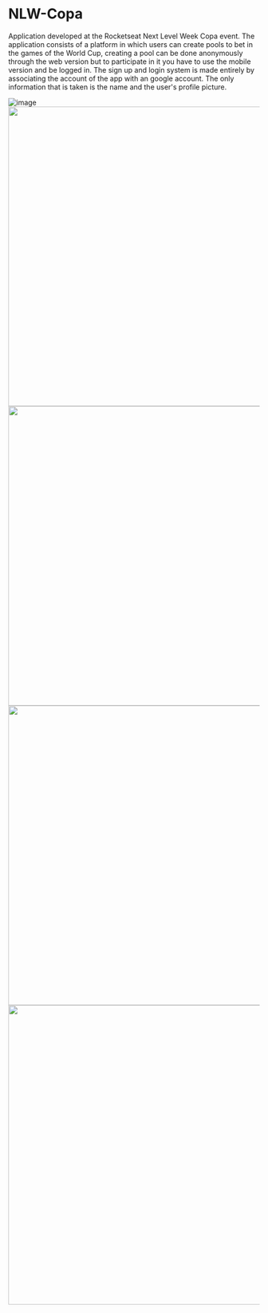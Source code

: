 # NLW-Copa
Application developed at the Rocketseat Next Level Week Copa event. The application consists of a platform in which users can create pools to bet in
the games of the World Cup, creating a pool can be done anonymously through the web version but to participate in it you have to use the mobile version and be
logged in. The sign up and login system is made entirely by associating the account of the app with an google account. The only information that is taken is the
name and the user's profile picture.

![image](https://user-images.githubusercontent.com/53490820/206316139-b2607eaf-5df5-4394-a2b8-fc7cf6902da5.png)
<img src="https://user-images.githubusercontent.com/53490820/206317793-a075f31e-0a71-4c9d-b81c-62341ebbaac9.jpeg" height="600" />
<img src="https://user-images.githubusercontent.com/53490820/206317808-26b91b34-c98f-40c4-9377-aaa0f54a1ff2.jpeg" height="600" />
<img src="https://user-images.githubusercontent.com/53490820/206317812-578ec710-c925-4189-8195-18fd3e89e9e6.jpeg" height="600" />
<img src="https://user-images.githubusercontent.com/53490820/206317816-c7693c15-8021-4024-a06c-0979c691fb53.jpeg" height="600" />





